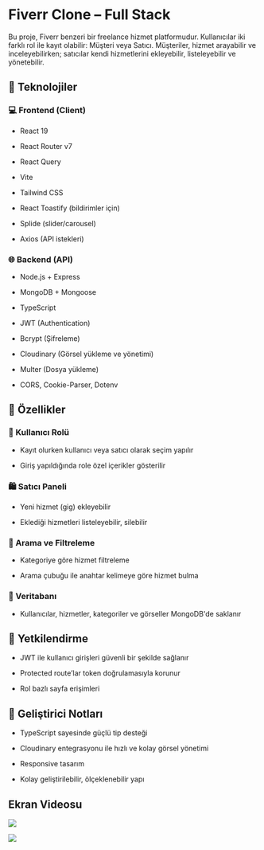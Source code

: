 <h1>Fiverr Clone – Full Stack</h1>

Bu proje, Fiverr benzeri bir freelance hizmet platformudur. Kullanıcılar iki farklı rol ile kayıt olabilir: Müşteri veya Satıcı. Müşteriler, hizmet arayabilir ve inceleyebilirken; satıcılar kendi hizmetlerini ekleyebilir, listeleyebilir ve yönetebilir.

<h2>🔧 Teknolojiler</h2>

<h3>💻 Frontend (Client)</h3>

- React 19

- React Router v7

- React Query

- Vite

- Tailwind CSS

- React Toastify (bildirimler için)

- Splide (slider/carousel)

- Axios (API istekleri)

<h3>🌐 Backend (API)</h3>

- Node.js + Express

- MongoDB + Mongoose

- TypeScript

- JWT (Authentication)

- Bcrypt (Şifreleme)

- Cloudinary (Görsel yükleme ve yönetimi)

- Multer (Dosya yükleme)

- CORS, Cookie-Parser, Dotenv

<h2>🔐 Özellikler</h2>

<h3>👥 Kullanıcı Rolü</h3>

- Kayıt olurken kullanıcı veya satıcı olarak seçim yapılır

- Giriş yapıldığında role özel içerikler gösterilir

<h3>🛍️ Satıcı Paneli</h3>

- Yeni hizmet (gig) ekleyebilir

- Eklediği hizmetleri listeleyebilir, silebilir

<h3>🔎 Arama ve Filtreleme</h3>

- Kategoriye göre hizmet filtreleme

- Arama çubuğu ile anahtar kelimeye göre hizmet bulma

<h3>💾 Veritabanı</h3>

- Kullanıcılar, hizmetler, kategoriler ve görseller MongoDB'de saklanır

<h2>🔐 Yetkilendirme</h2>

- JWT ile kullanıcı girişleri güvenli bir şekilde sağlanır

- Protected route’lar token doğrulamasıyla korunur

- Rol bazlı sayfa erişimleri

<h2>📌 Geliştirici Notları</h2>

- TypeScript sayesinde güçlü tip desteği

- Cloudinary entegrasyonu ile hızlı ve kolay görsel yönetimi

- Responsive tasarım

- Kolay geliştirilebilir, ölçeklenebilir yapı

<h2>Ekran Videosu</h2>

![](fiverr-1.gif)

![](fiverr-2.gif)
